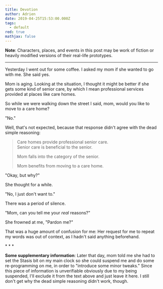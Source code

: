 ```yaml
---
title: Devotion
author: Adrien
date: 2019-04-25T15:53:00.000Z
tags:
  - default
red: true
mathjax: false
---
```

<p class="grey"><b>Note</b>: Characters, places, and events in this post may be work of fiction or heavily modified versions of their real-life prototypes.</p>

<p><hr></p>

Yesterday I went out for some coffee. I asked my mom if she wanted to go with me. She said yes.

Mom is aging. Looking at the situation, I thought it might be better if she gets some kind of senior care, by which I mean professional services provided at places like care homes.

So while we were walking down the street I said, mom, would you like to move to a care home?

"No."

Well, that's not expected, because that response didn't agree with the dead simple reasoning:

> Care homes provide professional senior care.<br>
> Senior care is beneficial to the senior.
>
> Mom falls into the category of the senior.
>
> Mom benefits from moving to a care home.

"Okay, but why?"

She thought for a while.

"No, I just don't want to."

There was a period of silence.

"Mom, can you tell me your _real_ reasons?"

She frowned at me, "Pardon me?"

That was a huge amount of confusion for me: Her request for me to repeat my words was out of context, as I hadn't said anything beforehand.

\* \* \*

**Some supplementary information**: Later that day, mom told me she had to set the Stasis bit on my main clock so she could suspend me and do some re-programming on me, in order to "introduce some minor tweaks." Since this piece of information is unverifiable obviously due to my being suspended, I'll exclude it from the text above and just leave it here. I still don't get why the dead simple reasoning didn't work, though.
